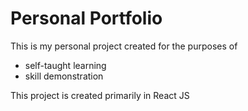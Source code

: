 # Personal Portfolio 

This is my personal project created for the purposes of 

- self-taught learning
- skill demonstration 

This project is created primarily in React JS